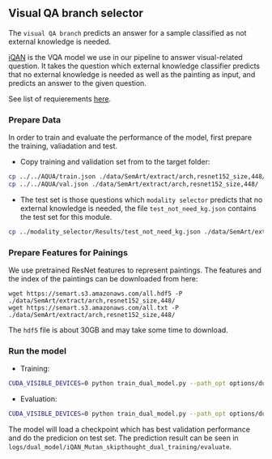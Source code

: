 ## Visual QA branch selector
The `visual QA branch` predicts an answer for a sample classified as not external knowledge is needed.

[iQAN](https://github.com/yikang-li/iQAN) is the VQA model we use in our pipeline to answer visual-related question. 
It takes the question which external knowledge classifier predicts that no external knowledge is needed as well as the 
painting as input, and predicts an answer to the given question.

See list of requierements [here](https://github.com/Zihua-Liu/QA_Pipeline_SemArt/blob/master/iQAN/requirements.txt).


### Prepare Data

In order to train and evaluate the performance of the model, first prepare the training, valiadation and test. 

- Copy training and validation set from to the target folder:

```bash
cp ../../AQUA/train.json ./data/SemArt/extract/arch,resnet152_size,448/
cp ../../AQUA/val.json ./data/SemArt/extract/arch,resnet152_size,448/
```

- The test set is those questions which `modality selector` predicts that no external knowledge is needed, the file
`test_not_need_kg.json` contains the test set for this module.

```bash
cp ../modality_selector/Results/test_not_need_kg.json ./data/SemArt/extract/arch,resnet152_size,448/
```

### Prepare Features for Painings

We use pretrained ResNet features to represent paintings. The features and the index of the paintings can be downloaded from here:

```
wget https://semart.s3.amazonaws.com/all.hdf5 -P ./data/SemArt/extract/arch,resnet152_size,448/
wget https://semart.s3.amazonaws.com/all.txt -P ./data/SemArt/extract/arch,resnet152_size,448/
```

The `hdf5` file is about 30GB and may take some time to download.

### Run the model

- Training:

```bash
CUDA_VISIBLE_DEVICES=0 python train_dual_model.py --path_opt options/dual_model/dual_model_MUTAN_skipthought.yaml --dir_logs logs/dual_model/iQAN_Mutan_skipthought_dual_training/ --share_embeddings -b 8
```

- Evaluation:

```bash
CUDA_VISIBLE_DEVICES=0 python train_dual_model.py --path_opt options/dual_model/dual_model_MUTAN_skipthought.yaml --dir_logs logs/dual_model/iQAN_Mutan_skipthought_dual_training/ --resume best -e --share_embeddings -b 8
```

The model will load a checkpoint which has best validation performance and do the predicion on test set. The prediction result can be seen in `logs/dual_model/iQAN_Mutan_skipthought_dual_training/evaluate`.
